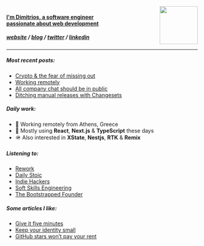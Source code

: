 <div>
<a href="https://dnlytras.com">
<img src="https://dnlytras.com/github/qr.png" align="right" width="100px" />
</div>
<h4>I'm Dimitrios, a software engineer<br/>passionate about web development</h3>

<h5>
<a href="https://dnlytras.com">website</a> /
<a href="https://dnlytras.com/blog">blog</a> /
<a href="https://twitter.com/dnlytras">twitter</a> /
<a href="https://www.linkedin.com/in/dnlytras/">linkedin<a/>
</h5>

---

##### Most recent posts:
  
- [Crypto & the fear of missing out](https://dnlytras.com/blog/crypto-fomo/)
- [Working remotely](https://dnlytras.com/blog/remote-work/)  
- [All company chat should be in public](https://dnlytras.com/blog/chat-in-public/)
- [Ditching manual releases with Changesets](https://dnlytras.com/blog/using-changesets/)
  
##### Daily work:

- 🏡 Working remotely from Athens, Greece
- 🧰 Mostly using **React**, **Next.js** & **TypeScript** these days
- 🪖 Also interested in **XState**, **Nestjs**, **RTK** & **Remix**
  
 
 ##### Listening to:
  
- [Rework](https://www.rework.fm/index.html)
- [Daily Stoic](https://podbay.fm/p/the-daily-stoic)
- [Indie Hackers](https://podbay.fm/p/the-indie-hackers-podcast)
- [Soft Skills Engineering](https://podbay.fm/p/soft-skills-engineering)
- [The Bootstrapped Founder](https://podbay.fm/p/the-bootstrapped-founder)

##### Some articles I like:

- [Give it five minutes](https://m.signalvnoise.com/give-it-five-minutes/)
- [Keep your identity small](http://www.paulgraham.com/identity.html)  
- [GitHub stars won’t pay your rent](https://medium.com/@kitze/github-stars-wont-pay-your-rent-8b348e12baed)
